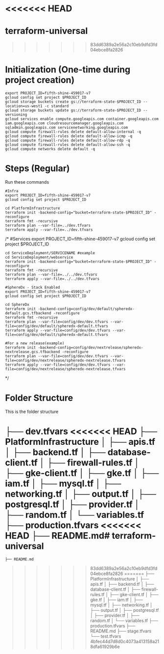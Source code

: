 <<<<<<< HEAD
=======
# terraform-universal

>>>>>>> 83dd6389a2e56a2c10eb9dfd3fd04ebce8fa2826
# Initialization (One-time during project creation)

    export PROJECT_ID=fifth-shine-459017-v7
    gcloud config set project $PROJECT_ID
    gcloud storage buckets create gs://terraform-state-$PROJECT_ID --location=us-west1 -c standard
    gcloud storage buckets update gs://terraform-state-$PROJECT_ID --versioning
    gcloud services enable compute.googleapis.com container.googleapis.com iam.googleapis.com cloudresourcemanager.googleapis.com sqladmin.googleapis.com servicenetworking.googleapis.com 
    gcloud compute firewall-rules delete default-allow-internal -q
    gcloud compute firewall-rules delete default-allow-icmp -q
    gcloud compute firewall-rules delete default-allow-rdp -q
    gcloud compute firewall-rules delete default-allow-ssh -q
    gcloud compute networks delete default -q 

# Steps (Regular)
Run these commands
    
    #Infra
    export PROJECT_ID=fifth-shine-459017-v7
    gcloud config set project $PROJECT_ID

    cd PlatformInfrastructure
    terraform init -backend-config="bucket=terraform-state-$PROJECT_ID" -reconfigure
    terraform fmt -recursive
    terraform plan --var-file=../dev.tfvars
    terraform apply --var-file=../dev.tfvars
/*
    #Services
    export PROJECT_ID=fifth-shine-459017-v7
    gcloud config set project $PROJECT_ID
    
    cd ServiceDeployment/SERVICENAME #example 
    cd ServiceDeployment/webservice
    terraform init -backend-config="bucket=terraform-state-$PROJECT_ID" -reconfigure
    terraform fmt -recursive
    terraform plan --var-file=../../dev.tfvars
    terraform apply --var-file=../../dev.tfvars

    #SphereDx - Stack Enabled
    export PROJECT_ID=fifth-shine-459017-v7
    gcloud config set project $PROJECT_ID
    
    cd SphereDx
    terraform init -backend-config=config/dev/default/spheredx-default.gcs.tfbackend -reconfigure
    terraform fmt -recursive
    terraform plan --var-file=config/dev/dev.tfvars --var-file=config/dev/default/spheredx-default.tfvars
    terraform apply --var-file=config/dev/dev.tfvars --var-file=config/dev/default/spheredx-default.tfvars

    #For a new release(example)
    terraform init -backend-config=config/dev/nextrelease/spheredx-nextrelease.gcs.tfbackend -reconfigure
    terraform plan --var-file=config/dev/dev.tfvars --var-file=config/dev/nextrelease/spheredx-nextrelease.tfvars
    terraform apply --var-file=config/dev/dev.tfvars --var-file=config/dev/nextrelease/spheredx-nextrelease.tfvars    
*/
# Folder Structure
This is the folder structure

├── dev.tfvars
<<<<<<< HEAD
    ├── PlatformInfrastructure
    │   ├── apis.tf
    │   ├── backend.tf
    │   ├── database-client.tf
    │   ├── firewall-rules.tf
    │   ├── gke-client.tf
    │   ├── gke.tf
    │   ├── iam.tf
    │   ├── mysql.tf
    │   ├── networking.tf
    │   ├── output.tf
    │   ├── postgresql.tf
    │   ├── provider.tf
    │   ├── random.tf
    │   └── variables.tf
    ├── production.tfvars
<<<<<<< HEAD
    ├── README.md# terraform-universal
=======
    ├── README.md
>>>>>>> 83dd6389a2e56a2c10eb9dfd3fd04ebce8fa2826
=======
├── PlatformInfrastructure
│   ├── apis.tf
│   ├── backend.tf
│   ├── database-client.tf
│   ├── firewall-rules.tf
│   ├── gke-client.tf
│   ├── gke.tf
│   ├── iam.tf
│   ├── mysql.tf
│   ├── networking.tf
│   ├── output.tf
│   ├── postgresql.tf
│   ├── provider.tf
│   ├── random.tf
│   └── variables.tf
├── production.tfvars
├── README.md
├── stage.tfvars
└── test.tfvars
>>>>>>> 4bfec44d7d8d0c4073a413158a218dfa61929b6e
